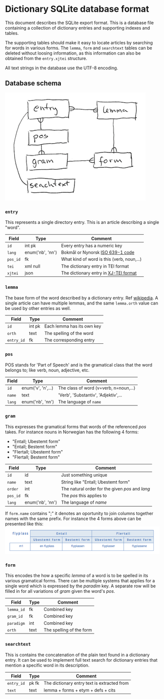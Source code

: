 # Dictionary SQLite database format

This document describes the SQLite export format.  This is a database file
containing a collection of dictionary entries and supporting indexes and
tables.

The supporting tables should make it easy to locate articles by searching for
words in various forms.  The `lemma`, `form` and `searchtext` tables can be
deleted without loosing information, as this information can also
be obtained from the `entry.xjtei` structure.

All text strings in the database use the UTF-8 encoding.

## Database schema

![ER-diagram](img/er.png)

### `entry`

This represents a single directory entry.  This is an article describing a
single "word".

Field|Type|Comment
-----|----|---------
`id` | int pk | Every entry has a numeric key
`lang` | enum('nb', 'nn') | Bokmål or Nynorsk [ISO 639-1 code](https://en.wikipedia.org/wiki/ISO_639-1)
`pos_id`| fk | What kind of word is this (verb, noun,...)
`tei` | xml null | The dictionary entry in TEI format
`xjtei` | json | The dictionary entry in [XJ-TEI format](xjtei.md)

### `lemma`

The base form of the word described by a dictionary entry.
Ref [wikipedia](https://en.wikipedia.org/wiki/Lemma_(morphology)).
A single article can have multiple lemmas, and the same `lemma.orth`
value can be used by other entries as well.

Field|Type|Comment
-----|----|---------
`id` | int pk | Each lemma has its own key
`orth`| text | The spelling of the word
`entry_id`|fk | The corresponding entry

### `pos`

POS stands for 'Part of Speech' and is the gramatical class that the
word belongs to; like verb, noun, adjective, etc.

Field|Type|Comment
-----|----|---------
`id` | enum('v', 'n',...) | The class of word (v=verb, n=noun,...)
`name`| text | 'Verb', 'Substantiv', 'Adjektiv',...
`lang`| enum('nb', 'nn') | The language of `name`

### `gram`

This expresses the gramatical forms that words of the referenced _pos_
takes.  For instance nouns in Norwegian has the following 4 forms:

* "Entall; Ubestemt form"
* "Entall; Bestemt form"
* "Flertall; Ubestemt form"
* "Flertall; Bestemt form"

Field|Type|Comment
-----|----|---------
`id` | id | Just something unique
`name`| text | String like "Entall; Ubestemt form"
`order`| int | The natural order for the given _pos_ and _lang_
`pos_id` | fk | The _pos_ this applies to
`lang` | enum('nb', 'nn') | The language of _name_

If `form.name` contains ";" it denotes an oportunity to join columns together
names with the same prefix.  For instance the 4 forms above can be presented
like this:
![table of forms](img/gram.png)


### `form`

This encodes the how a specific _lemma_ of a word is to be spelled in its
various gramatical forms.  There can be multiple systems that applies for a
single word which is expressed by the _paradim_ key.  A separate row will be
filled in for all variations of _gram_ given the word's _pos_.

Field|Type|Comment
-----|----|---------
`lemma_id` | fk | Combined key
`gram_id` | fk | Combined key
`paradigm` | int | Combined key
`orth` | text | The spelling of the form

### `searchtext`

This is contains the concatenation of the plain text found in a dictionary
entry.  It can be used to implement full text search for dictionary entries
that mention a specific word in its description.

Field|Type|Comment
-----|----|---------
`entry_id` | pk fk | The dictionary entry text is extracted from
`text` | text | lemma + forms + etym + defs + cits

